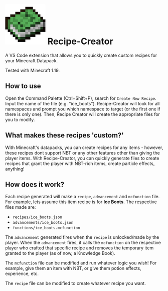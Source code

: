 # ![](https://raw.githubusercontent.com/ratquaza/recipe-creator/main/icon.png) Recipe-Creator 
A VS Code extension that allows you to quickly create custom recipes for your Minecraft Datapack.

Tested with Minecraft 1.19.

## How to use
Open the Command Palette (Ctrl+Shift+P), search for `Create New Recipe`.
Input the name of the file (e.g. "ice_boots"). 
Recipe-Creator will look for all namespaces and prompt you which
namespace to target (or the first one if there is only one).
Then, Recipe Creator will create the appropriate files for you to modify.

## What makes these recipes 'custom?'
With Minecraft's datapacks, you can create recipes for any items - however, these recipes dont support NBT or any other features other than giving the player items. With Recipe-Creator, you can quickly generate files to create recipes that grant the player with NBT-rich items, create particle effects, anything! 

## How does it work?
Each recipe generated will make a `recipe`, `advancement` and `mcfunction` file. 
For example, lets assume this item recipe is for **Ice Boots**.
The respective files made are:
- `recipes/ice_boots.json`
- `advancements/ice_boots.json`
- `functions/ice_boots.mcfunction`

The `advancement` generated fires when the `recipe` is unlocked/made by the player. When the `advancement` fires, it calls the `mcfunction` on the respective player who crafted that specific recipe and removes the temporary item granted to the player (as of now, a Knowledge Book). 

The `mcfunction` file can be modified and run whatever logic you wish! For example, give them an item with NBT, or give them potion effects, experience, etc.

The `recipe` file can be modified to create whatever recipe you want.